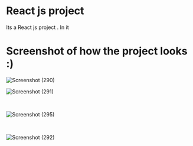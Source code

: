 # React js project
Its a React js project . In it

# Screenshot of how the project looks :)



![Screenshot (290)](https://user-images.githubusercontent.com/109866847/232956432-3d2557dd-18d7-4345-b9ef-9529743bc2de.png)
</br>


![Screenshot (291)](https://user-images.githubusercontent.com/109866847/232956449-b718a7b4-7a96-4aec-9b89-480d0ae00e14.png)


</br>

![Screenshot (295)](https://user-images.githubusercontent.com/109866847/232956467-8a9c8207-ea7c-43c9-b305-9ee598710869.png)

</br>


![Screenshot (292)](https://user-images.githubusercontent.com/109866847/232956478-9993c8b1-cf2c-46ed-a16a-a741769f0c44.png)
